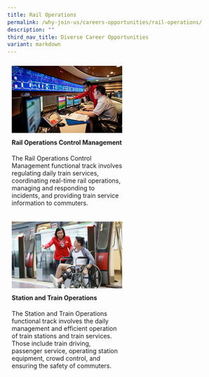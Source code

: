 ```yaml
---
title: Rail Operations
permalink: /why-join-us/careers-opportunities/rail-operations/
description: ""
third_nav_title: Diverse Career Opportunities
variant: markdown
---
```

<div style="display: flex;
      flex-wrap: wrap;
      justify-content: left;">
<div style="float: left;
      width: 50%;
      padding: 10px;">
    <img style="width:100%" alt="Image 1" src="/images/rail-operations1.jpg">
    <h4 style="margin-top:10px;" id="rail-operations">Rail Operations Control Management</h4>
	<p style="margin-top:10px;">The Rail Operations Control Management functional track involves regulating daily train services, coordinating real-time rail operations, managing and responding to incidents, and providing train service information to commuters.</p>
  </div>
  <div style="float: left;
      width: 50%;
      padding: 10px;">
    <img style="width:100%" alt="Image 2" src="/images/station-and-train-operations-447x271-1.jpg">
   <h4 style="margin-top:10px;" id="Rail-Operations">Station and Train Operations</h4>
	<p style="margin-top:10px;">The Station and Train Operations functional track involves the daily management and efficient operation of train stations and train services. Those include train driving, passenger service, operating station equipment, crowd control, and ensuring the safety of commuters.</p>
  </div>


</div>